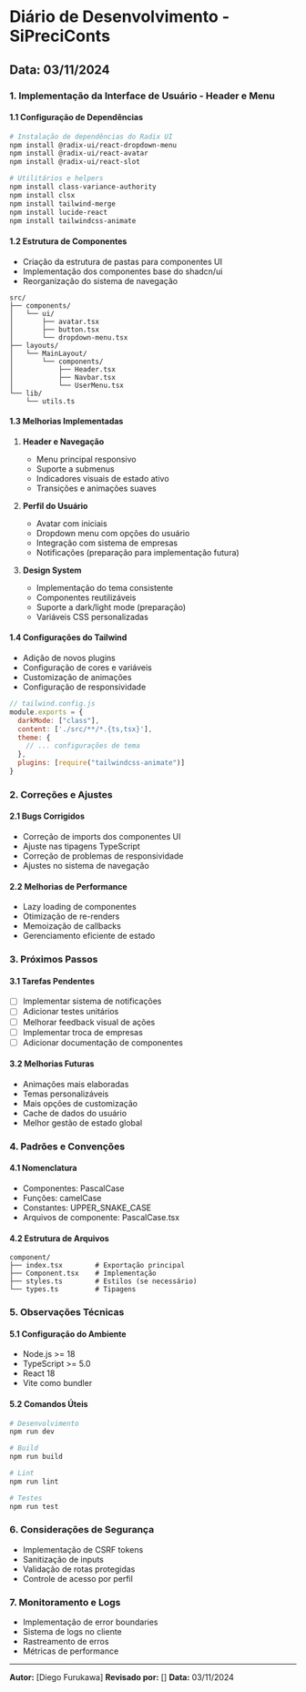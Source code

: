 # Diário de Desenvolvimento - SiPreciConts

## Data: 03/11/2024

### 1. Implementação da Interface de Usuário - Header e Menu

#### 1.1 Configuração de Dependências
```bash
# Instalação de dependências do Radix UI
npm install @radix-ui/react-dropdown-menu
npm install @radix-ui/react-avatar
npm install @radix-ui/react-slot

# Utilitários e helpers
npm install class-variance-authority
npm install clsx
npm install tailwind-merge
npm install lucide-react
npm install tailwindcss-animate
```

#### 1.2 Estrutura de Componentes
- Criação da estrutura de pastas para componentes UI
- Implementação dos componentes base do shadcn/ui
- Reorganização do sistema de navegação

```
src/
├── components/
│   └── ui/
│       ├── avatar.tsx
│       ├── button.tsx
│       └── dropdown-menu.tsx
├── layouts/
│   └── MainLayout/
│       └── components/
│           ├── Header.tsx
│           ├── Navbar.tsx
│           └── UserMenu.tsx
└── lib/
    └── utils.ts
```

#### 1.3 Melhorias Implementadas
1. **Header e Navegação**
   - Menu principal responsivo
   - Suporte a submenus
   - Indicadores visuais de estado ativo
   - Transições e animações suaves

2. **Perfil do Usuário**
   - Avatar com iniciais
   - Dropdown menu com opções do usuário
   - Integração com sistema de empresas
   - Notificações (preparação para implementação futura)

3. **Design System**
   - Implementação do tema consistente
   - Componentes reutilizáveis
   - Suporte a dark/light mode (preparação)
   - Variáveis CSS personalizadas

#### 1.4 Configurações do Tailwind
- Adição de novos plugins
- Configuração de cores e variáveis
- Customização de animações
- Configuração de responsividade

```javascript
// tailwind.config.js
module.exports = {
  darkMode: ["class"],
  content: ['./src/**/*.{ts,tsx}'],
  theme: {
    // ... configurações de tema
  },
  plugins: [require("tailwindcss-animate")]
}
```

### 2. Correções e Ajustes

#### 2.1 Bugs Corrigidos
- Correção de imports dos componentes UI
- Ajuste nas tipagens TypeScript
- Correção de problemas de responsividade
- Ajustes no sistema de navegação

#### 2.2 Melhorias de Performance
- Lazy loading de componentes
- Otimização de re-renders
- Memoização de callbacks
- Gerenciamento eficiente de estado

### 3. Próximos Passos

#### 3.1 Tarefas Pendentes
- [ ] Implementar sistema de notificações
- [ ] Adicionar testes unitários
- [ ] Melhorar feedback visual de ações
- [ ] Implementar troca de empresas
- [ ] Adicionar documentação de componentes

#### 3.2 Melhorias Futuras
- Animações mais elaboradas
- Temas personalizáveis
- Mais opções de customização
- Cache de dados do usuário
- Melhor gestão de estado global

### 4. Padrões e Convenções

#### 4.1 Nomenclatura
- Componentes: PascalCase
- Funções: camelCase
- Constantes: UPPER_SNAKE_CASE
- Arquivos de componente: PascalCase.tsx

#### 4.2 Estrutura de Arquivos
```
component/
├── index.tsx        # Exportação principal
├── Component.tsx    # Implementação
├── styles.ts        # Estilos (se necessário)
└── types.ts         # Tipagens
```

### 5. Observações Técnicas

#### 5.1 Configuração do Ambiente
- Node.js >= 18
- TypeScript >= 5.0
- React 18
- Vite como bundler

#### 5.2 Comandos Úteis
```bash
# Desenvolvimento
npm run dev

# Build
npm run build

# Lint
npm run lint

# Testes
npm run test
```

### 6. Considerações de Segurança
- Implementação de CSRF tokens
- Sanitização de inputs
- Validação de rotas protegidas
- Controle de acesso por perfil

### 7. Monitoramento e Logs
- Implementação de error boundaries
- Sistema de logs no cliente
- Rastreamento de erros
- Métricas de performance

---

**Autor:** [Diego Furukawa]
**Revisado por:** []
**Data:** 03/11/2024